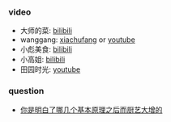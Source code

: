 ### video
* 大师的菜: [bilibili](http://space.bilibili.com/236711132/)
* wanggang: [xiachufang](https://www.xiachufang.com/cook/117571982/) or [youtube](https://www.youtube.com/channel/UCg0m_Ah8P_MQbnn77-vYnYw/featured)
* 小彪美食: [bilibili](https://space.bilibili.com/150645682)
* 小高姐: [bilibili](https://space.bilibili.com/216156027)
* 田园时光: [youtube](https://www.youtube.com/channel/UCEkG-qWrskKVdawEFA99koA)

### question
* [你是明白了哪几个基本原理之后而厨艺大增的](https://www.zhihu.com/question/21696230)
